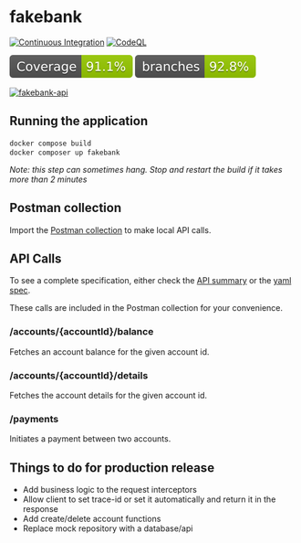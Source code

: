# fakebank

[![Continuous Integration](https://github.com/ianrobrien/fakebank/actions/workflows/ci.yaml/badge.svg?branch=main)](https://github.com/ianrobrien/fakebank/actions/workflows/ci.yaml)
[![CodeQL](https://github.com/ianrobrien/fakebank/actions/workflows/codeql.yml/badge.svg)](https://github.com/ianrobrien/fakebank/actions/workflows/codeql.yml)

[![Coverage](.github/badges/jacoco.svg)](https://www.ianrobrien.dev/fakebank/coverage)
[![Coverage](.github/badges/branches.svg)](https://www.ianrobrien.dev/fakebank/coverage)

[![fakebank-api](https://img.shields.io/badge/fakebank--api-4c8eca)](https://ianrobrien.dev/fakebank/api)

## Running the application

```shell
docker compose build
docker composer up fakebank
```

_Note: this step can sometimes hang. Stop and restart the build if it takes
more than 2 minutes_

## Postman collection

Import the [Postman collection](docs/postman/fakebank.postman_collection.json) to
make local API calls.

## API Calls

To see a complete specification, either check the [API summary](https://www.ianrobrien.dev/fakebank/api)
or the [yaml spec](fakebank-api/src/main/resources/fakebank.api.yaml).

These calls are included in the Postman collection for your convenience.

### /accounts/{accountId}/balance

Fetches an account balance for the given account id.

### /accounts/{accountId}/details

Fetches the account details for the given account id.

### /payments

Initiates a payment between two accounts.

## Things to do for production release

- Add business logic to the request interceptors
- Allow client to set trace-id or set it automatically and return it in the response
- Add create/delete account functions
- Replace mock repository with a database/api
